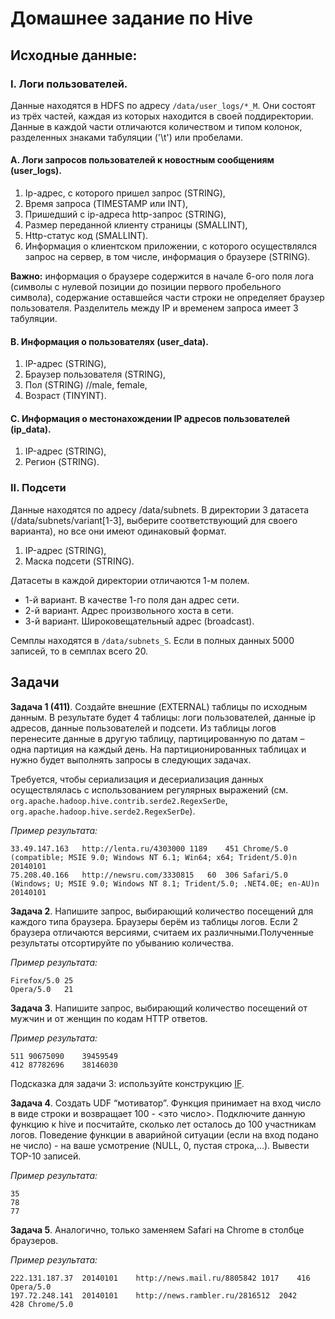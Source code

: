 # Домашнее задание по Hive

## Исходные данные: 

### I. Логи пользователей.

Данные находятся в HDFS по адресу `/data/user_logs/*_M`. Они состоят из трёх частей, каждая из которых находится в своей поддиректории. Данные в каждой части отличаются количеством и типом колонок, разделенных знаками табуляции ('\t') или пробелами.

#### А. Логи запросов пользователей к новостным сообщениям (user_logs).
1. Ip-адрес, с которого пришел запрос (STRING),
2. Время запроса (TIMESTAMP или INT),
3. Пришедший с ip-адреса http-запрос (STRING),
4. Размер переданной клиенту страницы (SMALLINT),
5. Http-статус код (SMALLINT).
6. Информация о клиентском приложении, с которого осуществлялся запрос на сервер, в том числе, информация о браузере (STRING).

**Важно:** информация о браузере содержится в начале 6-ого поля лога (символы с нулевой позиции до позиции первого пробельного символа), содержание оставшейся части строки не определяет браузер пользователя. Разделитель между IP и временем запроса имеет 3 табуляции.

#### B. Информация о пользователях (user_data).
1. IP-адрес (STRING),
2. Браузер пользователя (STRING),
3. Пол (STRING) //male, female,
4. Возраст (TINYINT).

#### С. Информация о местонахождении IP адресов пользователей (ip_data).
1. IP-адрес (STRING),
2. Регион (STRING).

### II. Подсети

Данные находятся по адресу /data/subnets. В директории 3 датасета (/data/subnets/variant[1-3], выберите соответствующий для своего варианта), но все они имеют одинаковый формат.

1. IP-адрес (STRING),
2. Маска подсети (STRING).

Датасеты в каждой директории отличаются 1-м полем.
* 1-й вариант. В качестве 1-го поля дан адрес сети.
* 2-й вариант. Адрес произвольного хоста в сети.
* 3-й вариант. Широковещательный адрес (broadcast).

Семплы находятся в `/data/subnets_S`. Если в полных данных 5000 записей, то в семплах всего 20.

## Задачи

**Задача 1 (411)**. Создайте внешние (EXTERNAL) таблицы по исходным данным. В результате будет 4 таблицы: логи пользователей, данные ip адресов, данные пользователей и подсети. Из таблицы логов перенесите данные в другую таблицу, партицированную по датам – одна партиция на каждый день. На партиционированных таблицах и нужно будет выполнять запросы в следующих задачах.

Требуется, чтобы сериализация и десериализация данных осуществлялась с использованием регулярных выражений (см. `org.apache.hadoop.hive.contrib.serde2.RegexSerDe`, `org.apache.hadoop.hive.serde2.RegexSerDe`).

*Пример результата:*
```
33.49.147.163	http://lenta.ru/4303000	1189	451	Chrome/5.0 (compatible; MSIE 9.0; Windows NT 6.1; Win64; x64; Trident/5.0)n	20140101
75.208.40.166	http://newsru.com/3330815	60	306	Safari/5.0 (Windows; U; MSIE 9.0; Windows NT 8.1; Trident/5.0; .NET4.0E; en-AU)n	20140101
```

**Задача 2**. Напишите запрос, выбирающий количество посещений для каждого типа браузера. Браузеры берём из таблицы логов. Если 2 браузера отличаются версиями, считаем их различными.Полученные результаты отсортируйте по убыванию количества.

*Пример результата:*
```
Firefox/5.0	25
Opera/5.0	21
```

**Задача 3**. Напишите запрос, выбирающий количество посещений от мужчин и от женщин по кодам HTTP ответов.

*Пример результата:*
```
511	90675090	39459549
412	87782696	38146030
```
Подсказка для задачи 3: используйте конструкцию [IF](https://www.folkstalk.com/2011/11/conditional-functions-in-hive.html).


**Задача 4**. Создать UDF “мотиватор”. Функция принимает на вход число в виде строки и возвращает 100 - <это число>. Подключите данную функцию к hive и посчитайте, сколько лет осталось до 100 участникам логов. Поведение функции в аварийной ситуации (если на вход подано не число) - на ваше усмотрение (NULL, 0, пустая строка,...). Вывести TOP-10 записей.

*Пример результата:*
```
35
78
77
```


**Задача 5**. Аналогично, только заменяем Safari на Chrome в столбце браузеров.

*Пример результата:*
```
222.131.187.37	20140101	http://news.mail.ru/8805842	1017	416	Opera/5.0
197.72.248.141	20140101	http://news.rambler.ru/2816512	2042	428	Chrome/5.0
```
